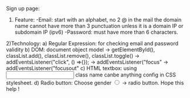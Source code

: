 Sign up page:
1) Feature:
-Email: start with an alphabet, no 2 @ in the mail
	the domain name cannot have more than 3 punctuation
	unless it is a domain IP or subdomain IP (ipv6)
-Password: must have more than 6 characters.

2)Technology:
	a) Regular Expression: for checking email and password validity
	b) DOM: document object model -> getElementById(), classList.add(),
					classList.remove(), classList.toggle()
					-> addEventsListener("click", () =>{});
					-> addEventsListener("focus"
					-> addEventsListener("focusout"
	c) HTML textbox: using <input class="popup"> class name canbe anything
			config in CSS stylesheet.
	d) Radio button: Choose gender
		<input type="radio"> -> radio button.
Hope this help !
